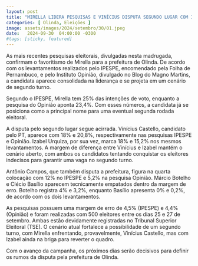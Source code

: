 ```yaml
---
layout: post
title: "MIRELLA LIDERA PESQUISAS E VINÍCIUS DISPUTA SEGUNDO LUGAR COM IZABEL"
categories: [ Olinda, Eleições ]
image: assets/images/2024/setembro/30/01.jpeg
date:   2024-09-30  04:00:00 -0300
#tags: [sticky, featured]
---
```

As mais recentes pesquisas eleitorais, divulgadas nesta madrugada, confirmam o favoritismo de Mirella para a prefeitura de Olinda. De acordo com os levantamentos realizados pelo IPESPE, encomendado pela Folha de Pernambuco, e pelo Instituto Opinião, divulgado no Blog do Magno Martins, a candidata aparece consolidada na liderança e se projeta em um cenário de segundo turno.

Segundo o IPESPE, Mirella tem 25% das intenções de voto, enquanto a pesquisa do Opinião aponta 23,4%. Com esses números, a candidata já se posiciona como a principal nome para uma eventual segunda rodada eleitoral.

A disputa pelo segundo lugar segue acirrada. Vinícius Castello, candidato pelo PT, aparece com 18% e 20,8%, respectivamente nas pesquisas IPESPE e Opinião. Izabel Urquiza, por sua vez, marca 18% e 15,2% nos mesmos levantamentos. A margem de diferença entre Vinícius e Izabel mantém o cenário aberto, com ambos os candidatos tentando conquistar os eleitores indecisos para garantir uma vaga no segundo turno.

Antônio Campos, que também disputa a prefeitura, figura na quarta colocação com 12% no IPESPE e 5,2% na pesquisa Opinião. Márcio Botelho e Clécio Basílio aparecem tecnicamente empatados dentro da margem de erro. Botelho registra 4% e 3,2%, enquanto Basílio apresenta 0% e 0,2%, de acordo com os dois levantamentos.

As pesquisas possuem uma margem de erro de 4,5% (IPESPE) e 4,4% (Opinião) e foram realizadas com 500 eleitores entre os dias 25 e 27 de setembro. Ambas estão devidamente registradas no Tribunal Superior Eleitoral (TSE). O cenário atual fortalece a possibilidade de um segundo turno, com Mirella enfrentando, provavelmente, Vinícius Castello, mas com Izabel ainda na briga para reverter o quadro.

Com o avanço da campanha, os próximos dias serão decisivos para definir os rumos da disputa pela prefeitura de Olinda.